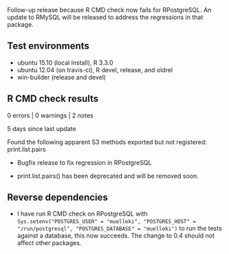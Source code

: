 Follow-up release because R CMD check now fails for RPostgreSQL. An update to RMySQL will be released to address the regressions in that package.

## Test environments
* ubuntu 15.10 (local install), R 3.3.0
* ubuntu 12.04 (on travis-ci), R devel, release, and oldrel
* win-builder (release and devel)


## R CMD check results

0 errors | 0 warnings | 2 notes

5 days since last update

Found the following apparent S3 methods exported but not registered:
  print.list.pairs

- Bugfix release to fix regression in RPostgreSQL

- print.list.pairs() has been deprecated and will be removed soon.


## Reverse dependencies

* I have run R CMD check on RPostgreSQL with `Sys.setenv("POSTGRES_USER" = "muelleki", "POSTGRES_HOST" = "/run/postgresql", "POSTGRES_DATABASE" = "muelleki")` to run the tests against a database, this now succeeds. The change to 0.4 should not affect other packages.
